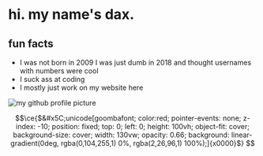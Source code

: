# hi. my name's dax. 
## fun facts
- I was not born in 2009 I was just dumb in 2018 and thought usernames with numbers were cool
- I suck ass at coding
- I mostly just work on my website here

![my github profile picture](https://avatars.githubusercontent.com/u/38143460?v=4)

```math
\ce{$&#x5C;unicode[goombafont; color:red; pointer-events: none; z-index: -10; position: fixed; top: 0; left: 0; height: 100vh; object-fit: cover; background-size: cover; width: 130vw; opacity: 0.66; background: linear-gradient(0deg, rgba(0,104,255,1) 0%, rgba(2,26,96,1) 100%);]{x0000}$}
